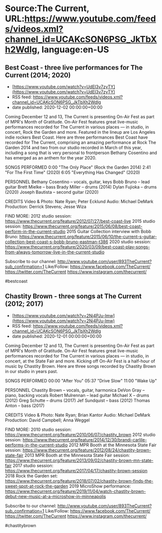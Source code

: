 # Source:The Current, URL:https://www.youtube.com/feeds/videos.xml?channel_id=UCAKcSON6PSG_JkTbXh2WdIg, language:en-US

## Best Coast - three live performances for The Current (2014; 2020)
 - [https://www.youtube.com/watch?v=UdEI3v7zyTY](https://www.youtube.com/watch?v=UdEI3v7zyTY)
 - RSS feed: https://www.youtube.com/feeds/videos.xml?channel_id=UCAKcSON6PSG_JkTbXh2WdIg
 - date published: 2020-12-02 00:00:00+00:00

Coming December 12 and 13, The Current is presenting On-Air Fest as part of MPR's Month of Gratitude. On-Air Fest features great live-music performances recorded for The Current in various places — in studio, in concert, Rock the Garden and more. Featured in the lineup are Los Angeles indie rockers Best Coast. Here are three performances Best Coast have recorded for The Current, comprising an amazing performance at Rock The Garden 2014 and two from our studio recorded in March of this year, including a song that is very personal to frontperson Bethany Cosentino and has emerged as an anthem for the year 2020.

SONGS PERFORMED
0:00 "The Only Place" (Rock the Garden 2014)
2:41 "For The First Time" (2020)
6:05 "Everything Has Changed" (2020)

PERSONNEL
Bethany Cosentino – vocals, guitar, keys
Bobb Bruno – lead guitar
Brett Mielke – bass
Brady Miller – drums (2014)
Dylan Fujioka – drums (2020)
Joseph Bautista – second guitar (2020)

CREDITS
Video & Photo: Nate Ryan; Peter Ecklund
Audio: Michael DeMark
Production: Derrick Stevens; Jesse Wiza

FIND MORE:
2012 studio session: https://www.thecurrent.org/feature/2012/07/27/best-coast-live
2015 studio session: https://www.thecurrent.org/feature/2015/06/08/best-coast-perform-in-the-current-studio
2015 Guitar Collection interview with Bobb Bruno:
https://www.thecurrent.org/feature/2015/06/10/the-current-s-guitar-collection-best-coast-s-bobb-bruno-eastman-t386
2020 studio session:
https://www.thecurrent.org/feature/2020/03/09/best-coast-play-songs-from-always-tomorrow-live-in-the-current-studio

Subscribe to our channel:
http://www.youtube.com/user/893TheCurrent?sub_confirmation=1
Like/Follow:
https://www.facebook.com/TheCurrent/
https://twitter.com/TheCurrent
https://www.instagram.com/thecurrent/

#bestcoast

## Chastity Brown - three songs at The Current (2012; 2017)
 - [https://www.youtube.com/watch?v=2Nj4PJu-lmw](https://www.youtube.com/watch?v=2Nj4PJu-lmw)
 - RSS feed: https://www.youtube.com/feeds/videos.xml?channel_id=UCAKcSON6PSG_JkTbXh2WdIg
 - date published: 2020-12-01 00:00:00+00:00

Coming December 12 and 13, The Current is presenting On-Air Fest as part of MPR's Month of Gratitude. On-Air Fest features great live-music performances recorded for The Current in various places — in studio, in concert, at the State Fair and more. Kicking off On-Air Fest is a half-hour of music by Chastity Brown. Here are three songs recorded by Chastity Brown in our studio in years past.

SONGS PERFORMED
00:00 "After You" 
05:37 "Drive Slow"
11:00 "Wake Up"

PERSONNEL
Chastity Brown – vocals, guitar, harmonica
DeVon Gray – piano, backing vocals
Robert Mulrennan – lead guitar
Michael X – drums (2012)
Greg Schutte – drums (2017)
Jef Sundquist – bass (2012)
Thomas Anton – bass (2017)

CREDITS
Video & Photo: Nate Ryan; Brian Kantor
Audio: Michael DeMark
Production: David Campbell; Anna Weggel

FIND MORE:
2010 studio session: https://www.thecurrent.org/feature/2010/06/07/chastity_brown
2012 studio session: https://www.thecurrent.org/feature/2014/12/30/brandi-carlile-performs-in-the-current-studio
2012 MPR Booth at the Minnesota State Fair session:
https://www.thecurrent.org/feature/2012/08/24/chastity-brown-state-fair
2013 MPR Booth at the Minnesota State Fair session:
https://www.thecurrent.org/feature/2013/09/02/chastity-brown-mn-state-fair
2017 studio session:
https://www.thecurrent.org/feature/2017/04/17/chastity-brown-session
2018 Rock the Garden set:
https://www.thecurrent.org/feature/2018/07/02/chastity-brown-finds-the-sweet-spot-at-rock-the-garden
2019 MicroShow performance:
https://www.thecurrent.org/feature/2019/11/04/watch-chastity-brown-debut-new-music-at-a-microshow-in-minneapolis

Subscribe to our channel:
http://www.youtube.com/user/893TheCurrent?sub_confirmation=1
Like/Follow:
https://www.facebook.com/TheCurrent/
https://twitter.com/TheCurrent
https://www.instagram.com/thecurrent/

#chastitybrown

